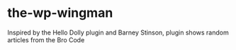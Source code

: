 # the-wp-wingman
Inspired by the Hello Dolly plugin and Barney Stinson, plugin shows random articles from the Bro Code
